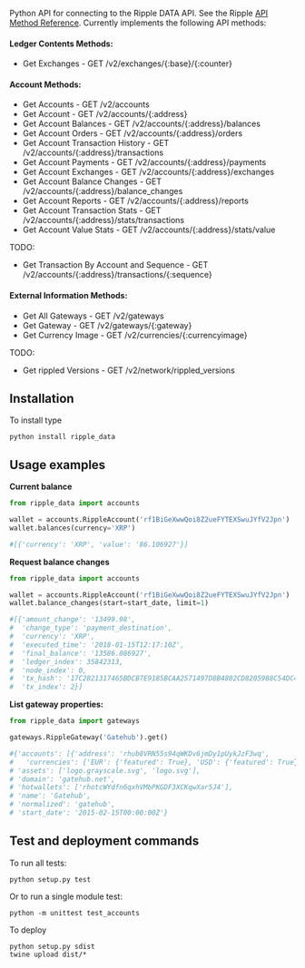 

Python API for connecting to the Ripple DATA API. See the Ripple [API Method Reference](https://ripple.com/build/data-api-v2/). Currently implements the following API methods:

#### Ledger Contents Methods:
- Get Exchanges - GET /v2/exchanges/{:base}/{:counter}

#### Account Methods:
- Get Accounts - GET /v2/accounts
- Get Account - GET /v2/accounts/{:address}
- Get Account Balances - GET /v2/accounts/{:address}/balances
- Get Account Orders - GET /v2/accounts/{:address}/orders
- Get Account Transaction History - GET /v2/accounts/{:address}/transactions
- Get Account Payments - GET /v2/accounts/{:address}/payments
- Get Account Exchanges - GET /v2/accounts/{:address}/exchanges
- Get Account Balance Changes - GET /v2/accounts/{:address}/balance_changes
- Get Account Reports - GET /v2/accounts/{:address}/reports
- Get Account Transaction Stats - GET /v2/accounts/{:address}/stats/transactions
- Get Account Value Stats - GET /v2/accounts/{:address}/stats/value

TODO:
- Get Transaction By Account and Sequence - GET /v2/accounts/{:address}/transactions/{:sequence}

#### External Information Methods:
- Get All Gateways - GET /v2/gateways
- Get Gateway - GET /v2/gateways/{:gateway}
- Get Currency Image - GET /v2/currencies/{:currencyimage}

TODO:
- Get rippled Versions - GET /v2/network/rippled_versions


## Installation
To install type
```
python install ripple_data
```

## Usage examples

**Current balance**

```python
from ripple_data import accounts

wallet = accounts.RippleAccount('rf1BiGeXwwQoi8Z2ueFYTEXSwuJYfV2Jpn')
wallet.balances(currency='XRP')

#[{'currency': 'XRP', 'value': '86.106927'}]
```

**Request balance changes**

```python
from ripple_data import accounts

wallet = accounts.RippleAccount('rf1BiGeXwwQoi8Z2ueFYTEXSwuJYfV2Jpn')
wallet.balance_changes(start=start_date, limit=1)

#[{'amount_change': '13499.98',
#  'change_type': 'payment_destination',
#  'currency': 'XRP',
#  'executed_time': '2018-01-15T12:17:10Z',
#  'final_balance': '13586.086927',
#  'ledger_index': 35842313,
#  'node_index': 0,
#  'tx_hash': '17C2821317465BDCB7E9185BCAA2571497D8B4802CD8205988C54DC4A9AEAB7A',
#  'tx_index': 2}]
```

**List gateway properties:**
```python
from ripple_data import gateways

gateways.RippleGateway('Gatehub').get()

#{'accounts': [{'address': 'rhub8VRN55s94qWKDv6jmDy1pUykJzF3wq',
#   'currencies': {'EUR': {'featured': True}, 'USD': {'featured': True}}}],
# 'assets': ['logo.grayscale.svg', 'logo.svg'],
# 'domain': 'gatehub.net',
# 'hotwallets': ['rhotcWYdfn6qxhVMbPKGDF3XCKqwXar5J4'],
# 'name': 'Gatehub',
# 'normalized': 'gatehub',
# 'start_date': '2015-02-15T00:00:00Z'}
```

## Test and deployment commands

To run all tests:
```
python setup.py test
```

Or to run a single module test:
```
python -m unittest test_accounts
```

To deploy
```
python setup.py sdist
twine upload dist/*
```
